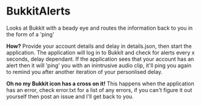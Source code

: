 # BukkitAlerts
Looks at Bukkit with a beady eye and routes the information back to you in the form of a 'ping'

**How?**
Provide your account details and delay in details.json, then start the application. The application will log in to Bukkit and check for alerts every x seconds, delay dependant. If the application sees that your account has an alert then it will 'ping' you with an inintrusive audio clip, it'll ping you again to remind you after another iteration of your personlised delay.

**Oh no my Bukkit icon has a cross on it!**
This happens when the application has an error, check error.txt for a list of any errors, if you can't figure it out yourself then post an issue and I'll get back to you.
